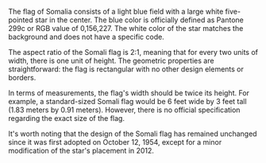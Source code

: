 The flag of Somalia consists of a light blue field with a large white five-pointed star in the center. The blue color is officially defined as Pantone 299c or RGB value of 0,156,227. The white color of the star matches the background and does not have a specific code. 

The aspect ratio of the Somali flag is 2:1, meaning that for every two units of width, there is one unit of height. The geometric properties are straightforward: the flag is rectangular with no other design elements or borders.

In terms of measurements, the flag's width should be twice its height. For example, a standard-sized Somali flag would be 6 feet wide by 3 feet tall (1.83 meters by 0.91 meters). However, there is no official specification regarding the exact size of the flag.

It's worth noting that the design of the Somali flag has remained unchanged since it was first adopted on October 12, 1954, except for a minor modification of the star's placement in 2012.